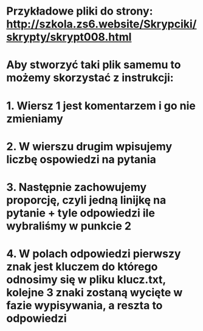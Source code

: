 # Przykładowe pliki do strony: http://szkola.zs6.website/Skrypciki/skrypty/skrypt008.html

# Aby stworzyć taki plik samemu to możemy skorzystać z instrukcji:
# 1. Wiersz 1 jest komentarzem i go nie zmieniamy
# 2. W wierszu drugim wpisujemy liczbę ospowiedzi na pytania
# 3. Następnie zachowujemy proporcję, czyli jedną linijkę na pytanie + tyle odpowiedzi ile wybraliśmy w punkcie 2
# 4. W polach odpowiedzi pierwszy znak jest kluczem do którego odnosimy się w pliku klucz.txt, kolejne 3 znaki zostaną wycięte w fazie wypisywania, a reszta to odpowiedzi
